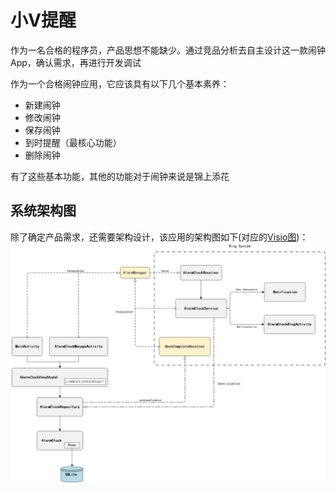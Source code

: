 # 小V提醒
作为一名合格的程序员，产品思想不能缺少。通过竞品分析去自主设计这一款闹钟App，确认需求，再进行开发调试

作为一个合格闹钟应用，它应该具有以下几个基本素养：
- 新建闹钟
- 修改闹钟
- 保存闹钟
- 到时提醒（最核心功能）
- 删除闹钟

有了这些基本功能，其他的功能对于闹钟来说是锦上添花

## 系统架构图
除了确定产品需求，还需要架构设计，该应用的架构图如下(对应的[Visio图](README/系统架构图.vsdx))：
![系统架构图](README/系统架构图.jpg)
